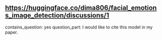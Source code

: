 ## https://huggingface.co/dima806/facial_emotions_image_detection/discussions/1

contains_question: yes
question_part: I would like to cite this model in my paper.